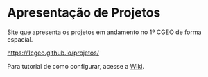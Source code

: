 # Apresentação de Projetos

Site que apresenta os projetos em andamento no 1º CGEO de forma espacial.

https://1cgeo.github.io/projetos/

Para tutorial de como configurar, acesse a [Wiki](https://github.com/1cgeo/projetos/wiki).
